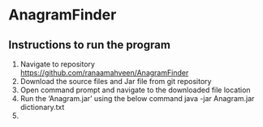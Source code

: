 # AnagramFinder
Instructions to run the program
------------------------------------------------------------------------------------------------------------------------------
1.	Navigate to repository https://github.com/ranaamahveen/AnagramFinder
2.	Download the source files and Jar file from git repository
3.	Open command prompt and navigate to the downloaded file location
4.	Run the ‘Anagram.jar’ using the below command
    java -jar Anagram.jar dictionary.txt
5. 
